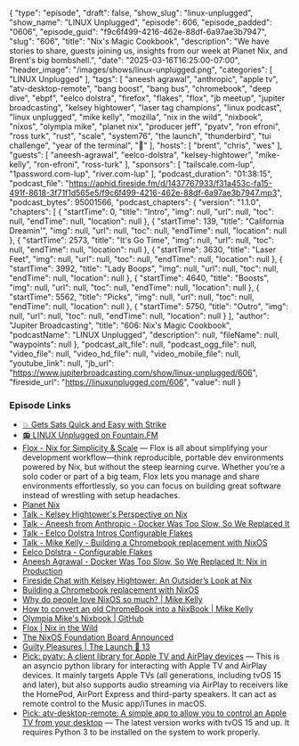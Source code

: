 {
  "type": "episode",
  "draft": false,
  "show_slug": "linux-unplugged",
  "show_name": "LINUX Unplugged",
  "episode": 606,
  "episode_padded": "0606",
  "episode_guid": "f9c6f499-4216-462e-88df-6a97ae3b7947",
  "slug": "606",
  "title": "Nix's Magic Cookbook",
  "description": "We have stories to share, guests joining us, insights from our week at Planet Nix, and Brent's big bombshell.",
  "date": "2025-03-16T16:25:00-07:00",
  "header_image": "/images/shows/linux-unplugged.png",
  "categories": [
    "LINUX Unplugged"
  ],
  "tags": [
    "aneesh agrawal",
    "anthropic",
    "apple tv",
    "atv-desktop-remote",
    "bang boost",
    "bang bus",
    "chromebook",
    "deep dive",
    "ebpf",
    "eelco dolstra",
    "firefox",
    "flakes",
    "flox",
    "jb meetup",
    "jupiter broadcasting",
    "kelsey hightower",
    "laser tag champions",
    "linux podcast",
    "linux unplugged",
    "mike kelly",
    "mozilla",
    "nix in the wild",
    "nixbook",
    "nixos",
    "olympia mike",
    "planet nix",
    "producer jeff",
    "pyatv",
    "ron efroni",
    "ross turk",
    "rust",
    "scale",
    "system76",
    "the launch",
    "thunderbird",
    "tui challenge",
    "year of the terminal",
    "🚐"
  ],
  "hosts": [
    "brent",
    "chris",
    "wes"
  ],
  "guests": [
    "aneesh-agrawal",
    "eelco-dolstra",
    "kelsey-hightower",
    "mike-kelly",
    "ron-efroni",
    "ross-turk"
  ],
  "sponsors": [
    "tailscale.com-lup",
    "1password.com-lup",
    "river.com-lup"
  ],
  "podcast_duration": "01:38:15",
  "podcast_file": "https://aphid.fireside.fm/d/1437767933/f31a453c-fa15-491f-8618-3f71f1d565e5/f9c6f499-4216-462e-88df-6a97ae3b7947.mp3",
  "podcast_bytes": 95001566,
  "podcast_chapters": {
    "version": "1.1.0",
    "chapters": [
      {
        "startTime": 0,
        "title": "Intro",
        "img": null,
        "url": null,
        "toc": null,
        "endTime": null,
        "location": null
      },
      {
        "startTime": 139,
        "title": "California Dreamin'",
        "img": null,
        "url": null,
        "toc": null,
        "endTime": null,
        "location": null
      },
      {
        "startTime": 2573,
        "title": "It's Go Time",
        "img": null,
        "url": null,
        "toc": null,
        "endTime": null,
        "location": null
      },
      {
        "startTime": 3630,
        "title": "Laser Feet",
        "img": null,
        "url": null,
        "toc": null,
        "endTime": null,
        "location": null
      },
      {
        "startTime": 3992,
        "title": "Lady Boops",
        "img": null,
        "url": null,
        "toc": null,
        "endTime": null,
        "location": null
      },
      {
        "startTime": 4640,
        "title": "Boosts",
        "img": null,
        "url": null,
        "toc": null,
        "endTime": null,
        "location": null
      },
      {
        "startTime": 5562,
        "title": "Picks",
        "img": null,
        "url": null,
        "toc": null,
        "endTime": null,
        "location": null
      },
      {
        "startTime": 5750,
        "title": "Outro",
        "img": null,
        "url": null,
        "toc": null,
        "endTime": null,
        "location": null
      }
    ],
    "author": "Jupiter Broadcasting",
    "title": "606: Nix's Magic Cookbook",
    "podcastName": "LINUX Unplugged",
    "description": null,
    "fileName": null,
    "waypoints": null
  },
  "podcast_alt_file": null,
  "podcast_ogg_file": null,
  "video_file": null,
  "video_hd_file": null,
  "video_mobile_file": null,
  "youtube_link": null,
  "jb_url": "https://www.jupiterbroadcasting.com/show/linux-unplugged/606",
  "fireside_url": "https://linuxunplugged.com/606",
  "value": null
}


### Episode Links

* [💥 Gets Sats Quick and Easy with Strike](https://strike.me/ "💥 Gets Sats Quick and Easy with Strike")
* [📻 LINUX Unplugged on Fountain.FM](https://www.fountain.fm/show/dWiuBeqpDSM86AwXRXov "📻 LINUX Unplugged  on Fountain.FM")
* [Flox - Nix for Simplicity & Scale](https://flox.dev/ "Flox - Nix for Simplicity &amp; Scale") — Flox is all about simplifying your development workflow—think reproducible, portable dev environments powered by Nix, but without the steep learning curve. Whether you’re a solo coder or part of a big team, Flox lets you manage and share environments effortlessly, so you can focus on building great software instead of wrestling with setup headaches.
* [Planet Nix](https://planetnix.com/ "Planet Nix")
* [Talk - Kelsey Hightower's Perspective on Nix](https://youtu.be/4-vYLc6zv6g?t=2429 "Talk - Kelsey Hightower&#x27;s Perspective on Nix")
* [Talk - Aneesh from Anthropic - Docker Was Too Slow, So We Replaced It](https://www.youtube.com/live/4-vYLc6zv6g?t=8851s "Talk - Aneesh from Anthropic - Docker Was Too Slow, So We Replaced It")
* [Talk - Eelco Dolstra Intros Configurable Flakes](https://www.youtube.com/live/yhfDtRRTmY8?t=17979 "Talk - Eelco Dolstra Intros Configurable Flakes")
* [Talk - Mike Kelly - Building a Chromebook replacement with NixOS](https://youtu.be/yhfDtRRTmY8?t=5643 "Talk - Mike Kelly - Building a Chromebook replacement with NixOS")
* [Eelco Dolstra - Configurable Flakes](https://www.socallinuxexpo.org/scale/22x/presentations/configurable-flakes "Eelco Dolstra - Configurable Flakes")
* [Aneesh Agrawal - Docker Was Too Slow, So We Replaced It: Nix in Production](https://www.socallinuxexpo.org/scale/22x/presentations/docker-was-too-slow-so-we-replaced-it-nix-production "Aneesh Agrawal - Docker Was Too Slow, So We Replaced It: Nix in Production")
* [Fireside Chat with Kelsey Hightower: An Outsider’s Look at Nix](https://www.socallinuxexpo.org/scale/22x/presentations/fireside-chat-outsider%E2%80%99s-look-nix "Fireside Chat with Kelsey Hightower: An Outsider’s Look at Nix")
* [Building a Chromebook replacement with NixOS](https://www.socallinuxexpo.org/scale/22x/presentations/building-chromebook-replacement-nixos "Building a Chromebook replacement with NixOS")
* [Why do people love NixOS so much? | Mike Kelly](https://thegrayarea.tech/why-do-people-love-nixos-so-much-a60c363b2b94 "Why do people love NixOS so much? | Mike Kelly")
* [How to convert an old ChromeBook into a NixBook | Mike Kelly](https://codemonkeymike.medium.com/how-to-convert-an-old-chromebook-into-a-nixbook-4e5d4b55c5ca "How to convert an old ChromeBook into a NixBook | Mike Kelly")
* [Olympia Mike's Nixbook | GitHub](https://github.com/mkellyxp/nixbook "Olympia Mike&#x27;s Nixbook | GitHub")
* [Flox | Nix in the Wild](https://flox.dev/nixinthewild/ "Flox | Nix in the Wild")
* [The NixOS Foundation Board Announced](https://nixos.org/blog/announcements/2025/foundation-board-2025/ "The NixOS Foundation Board Announced")
* [Guilty Pleasures | The Launch 🚀 13](https://www.jupiterbroadcasting.com/show/the-launch/13/ "Guilty Pleasures | The Launch 🚀 13")
* [Pick: pyatv: A client library for Apple TV and AirPlay devices](https://github.com/postlund/pyatv "Pick: pyatv: A client library for Apple TV and AirPlay devices") — This is an asyncio python library for interacting with Apple TV and AirPlay devices. It mainly targets Apple TVs (all generations, including tvOS 15 and later), but also supports audio streaming via AirPlay to receivers like the HomePod, AirPort Express and third-party speakers. It can act as remote control to the Music app/iTunes in macOS.
* [Pick: atv-desktop-remote: A simple app to allow you to control an Apple TV from your desktop](https://github.com/bsharper/atv-desktop-remote "Pick: atv-desktop-remote: A simple app to allow you to control an Apple TV from your desktop") — The latest version works with tvOS 15 and up. It requires Python 3 to be installed on the system to work properly.

